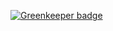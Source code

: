 
[![Greenkeeper badge](https://badges.greenkeeper.io/AdamMarczyk/flask-react-todo.svg)](https://greenkeeper.io/)
